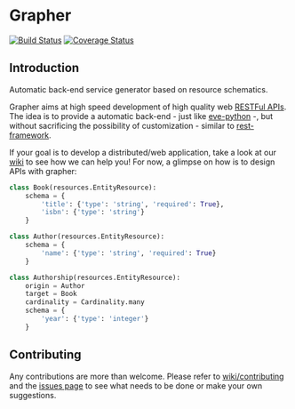 # Grapher

[![Build Status](https://travis-ci.org/lucasdavid/grapher.svg?branch=master)](https://travis-ci.org/lucasdavid/grapher)
[![Coverage Status](https://coveralls.io/repos/lucasdavid/grapher/badge.svg?branch=master&service=github)](https://coveralls.io/github/lucasdavid/grapher?branch=master)

## Introduction
Automatic back-end service generator based on resource schematics.

Grapher aims at high speed development of high quality web
[RESTFul APIs](https://en.wikipedia.org/wiki/Representational_state_transfer). The idea is to provide a automatic
back-end - just like [eve-python](http://python-eve.org/) -, but without sacrificing the possibility of customization -
similar to [rest-framework](http://www.django-rest-framework.org/).

If your goal is to develop a distributed/web application, take a look at our
[wiki](https://github.com/lucasdavid/grapher/wiki) to see how we can help you!
For now, a glimpse on how is to design APIs with grapher:

```py
class Book(resources.EntityResource):
    schema = {
        'title': {'type': 'string', 'required': True},
        'isbn': {'type': 'string'}
    }

class Author(resources.EntityResource):
    schema = {
        'name': {'type': 'string', 'required': True}
    }

class Authorship(resources.EntityResource):
    origin = Author
    target = Book
    cardinality = Cardinality.many
    schema = {
        'year': {'type': 'integer'}
    }

```
  
## Contributing

Any contributions are more than welcome. Please refer to
[wiki/contributing](https://github.com/lucasdavid/grapher/wiki/contributing) and the
[issues page](https://github.com/lucasdavid/grapher/issues) to see what needs to be done or make your own suggestions.
